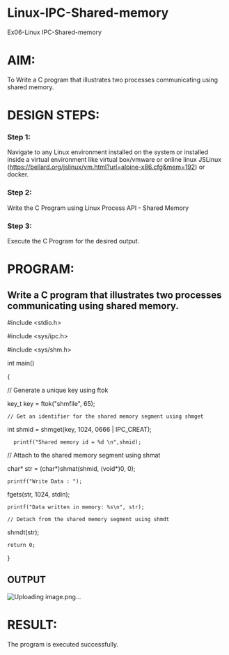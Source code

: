 # Linux-IPC-Shared-memory
Ex06-Linux IPC-Shared-memory

# AIM:
To Write a C program that illustrates two processes communicating using shared memory.

# DESIGN STEPS:

### Step 1:

Navigate to any Linux environment installed on the system or installed inside a virtual environment like virtual box/vmware or online linux JSLinux (https://bellard.org/jslinux/vm.html?url=alpine-x86.cfg&mem=192) or docker.

### Step 2:

Write the C Program using Linux Process API - Shared Memory

### Step 3:

Execute the C Program for the desired output. 

# PROGRAM:

## Write a C program that illustrates two processes communicating using shared memory.

#include <stdio.h>

#include <sys/ipc.h>

#include <sys/shm.h>

int main()

{
	
 // Generate a unique key using ftok
	
 key_t key = ftok("shmfile", 65);

	// Get an identifier for the shared memory segment using shmget
	
 int shmid = shmget(key, 1024, 0666 | IPC_CREAT);
 
      printf("Shared memory id = %d \n",shmid);

// Attach to the shared memory segment using shmat
	
 char* str = (char*)shmat(shmid, (void*)0, 0);
	
    printf("Write Data : ");
	
 fgets(str, 1024, stdin);

	printf("Data written in memory: %s\n", str);

	// Detach from the shared memory segment using shmdt
	
 shmdt(str);

	return 0;

}



## OUTPUT

![Uploading image.png…]()


# RESULT:
The program is executed successfully.
